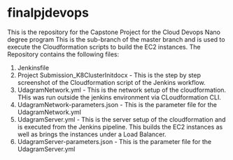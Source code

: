 # finalpjdevops
This is the repository for the Capstone  Project for the Cloud Devops Nano degree program 
This is the sub-branch of the master branch and is used to execute the Cloudformation scripts to build the EC2 instances. 
The Repository contains the following files:

1. Jenkinsfile
2. Project Submission_K8ClusterInitdocx - This is the step by step screenshot of the Cloudformation script of the Jenkins workflow.
3. UdagramNetwork.yml - This is the network setup of the cloudformation. THis was run outside the jenkins environment via CLoudformation CLI.
4. UdagramNetwork-parameters.json - This is the parameter file for the UdagramNetwork.yml
5. UdagramServer.yml - This is the server setup of the cloudformation and is executed from the Jenkins pipeline. This builds the EC2 instances as well as brings the instances under a Load Balancer.
6. UdagramServer-parameters.json - This is the parameter file for the UdagramServer.yml
